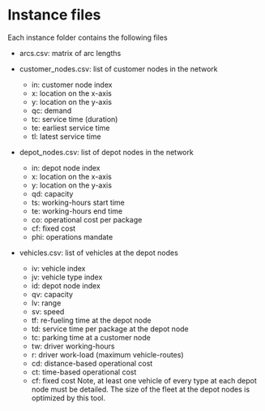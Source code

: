 # Instance files

Each instance folder contains the following files

- arcs.csv: matrix of arc lengths

- customer_nodes.csv: list of customer nodes in the network
    - in: customer node index
    - x: location on the x-axis
    - y: location on the y-axis
    - qc: demand
    - tc: service time (duration)
    - te: earliest service time
    - tl: latest service time

- depot_nodes.csv: list of depot nodes in the network
    - in: depot node index
    - x: location on the x-axis
    - y: location on the y-axis
    - qd: capacity
    - ts: working-hours start time
    - te: working-hours end time
    - co: operational cost per package
    - cf: fixed cost
    - phi: operations mandate

- vehicles.csv: list of vehicles at the depot nodes
    - iv: vehicle index
    - jv: vehicle type index
    - id: depot node index
    - qv: capacity
    - lv: range
    - sv: speed
    - tf: re-fueling time at the depot node
    - td: service time per package at the depot node
    - tc: parking time at a customer node
    - tw: driver working-hours
    - r: driver work-load (maximum vehicle-routes)
    - cd: distance-based operational cost
    - ct: time-based operational cost
    - cf: fixed cost
Note, at least one vehicle of every type at each depot node must be detailed. 
The size of the fleet at the depot nodes is optimized by this tool. 


